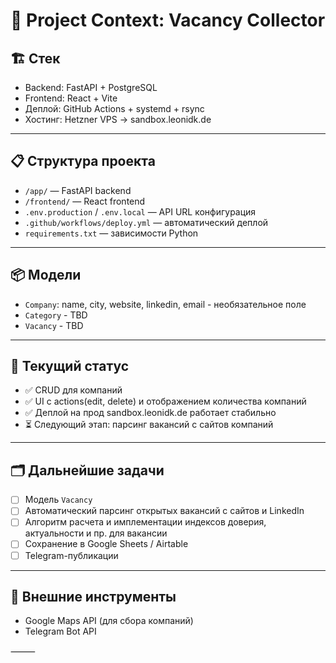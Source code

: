 # 🧠 Project Context: Vacancy Collector

## 🏗️ Стек
- Backend: FastAPI + PostgreSQL
- Frontend: React + Vite
- Деплой: GitHub Actions + systemd + rsync
- Хостинг: Hetzner VPS → sandbox.leonidk.de

---
## 📋 Структура проекта
- `/app/` — FastAPI backend
- `/frontend/` — React frontend
- `.env.production` / `.env.local` — API URL конфигурация
- `.github/workflows/deploy.yml` — автоматический деплой
- `requirements.txt` — зависимости Python

---
## 📦 Модели
- `Company`: name, city, website, linkedin, email - необязательное поле
- `Category` - TBD
- `Vacancy` - TBD

---
## 📌 Текущий статус
- ✅ CRUD для компаний
- ✅ UI с actions(edit, delete) и отображением количества компаний
- ✅ Деплой на прод sandbox.leonidk.de работает стабильно
- ⏳ Следующий этап: парсинг вакансий с сайтов компаний

---
## 🗂️ Дальнейшие задачи
- [ ] Модель `Vacancy`
- [ ] Автоматический парсинг открытых вакансий с сайтов и LinkedIn
- [ ] Алгоритм расчета и имплементации индексов доверия, актуальности и пр. для вакансии
- [ ] Сохранение в Google Sheets / Airtable
- [ ] Telegram-публикации

---
## 🔗 Внешние инструменты
- Google Maps API (для сбора компаний)
- Telegram Bot API

⸻
